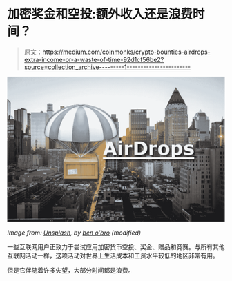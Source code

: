 # 加密奖金和空投:额外收入还是浪费时间？

> 原文：<https://medium.com/coinmonks/crypto-bounties-airdrops-extra-income-or-a-waste-of-time-92d1cf56be2?source=collection_archive---------1----------------------->

![](img/1225681a33d1ca751de8c80e60d85d3d.png)

*Image from:* [*Unsplash*](https://unsplash.com/photos/wpU4veNGnHg)*, by* [*ben o’bro*](https://unsplash.com/@benobro) *(modified)*

一些互联网用户正致力于尝试应用加密货币空投、奖金、赠品和竞赛。与所有其他互联网活动一样，这项活动对世界上生活成本和工资水平较低的地区非常有用。

但是它伴随着许多失望，大部分时间都是浪费。